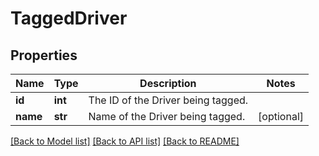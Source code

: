 # TaggedDriver

## Properties
Name | Type | Description | Notes
------------ | ------------- | ------------- | -------------
**id** | **int** | The ID of the Driver being tagged. | 
**name** | **str** | Name of the Driver being tagged. | [optional] 

[[Back to Model list]](../README.md#documentation-for-models) [[Back to API list]](../README.md#documentation-for-api-endpoints) [[Back to README]](../README.md)


